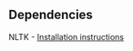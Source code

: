 Dependencies
------------

NLTK - <a href="http://www.nltk.org/install.html">Installation instructions</a>